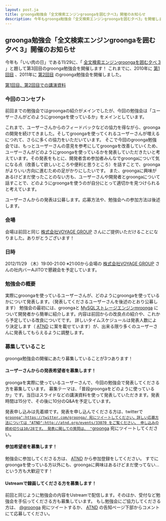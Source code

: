 ```yaml
---
layout: post.ja
title: groonga勉強会「全文検索エンジンgroongaを囲む夕べ3」開催のお知らせ
description: 今年もgroonga勉強会「全文検索エンジンgroongaを囲む夕べ3」を開催します！
---
```

## groonga勉強会「全文検索エンジンgroongaを囲む夕べ 3」開催のお知らせ

今年も「いい肉の日」である11/29に、「 [全文検索エンジンgroongaを囲む夕べ
3](http://atnd.org/events/33070)
」と題して第3回目のgroonga勉強会を開催します！
これまでに、2010年に [第1回目](http://atnd.org/events/9234) 、2011年に
[第2回目](http://atnd.org/events/20446) のgroonga勉強会を開催しました。

[第1回目、第2回目での講演資料](http://groonga.org/ja/publication/)

### 今回のコンセプト

前回までの勉強会ではgroongaの紹介がメインでしたが、今回の勉強会は「ユーザーさんがどのようにgroongaを使っているか」をメインとしています。

これまで、ユーザーさんからのフィードバックなどの協力を得ながら、groongaの開発を続けてきました。そしてgroongaを使ってくれるユーザーさんが増えるにつれて、さらに多くの協力をいただいています。
そこで今回のgroonga勉強会では、もっとユーザーさんの意見を参考にしてgroongaを改善していくため、ユーザーさんがどのようにgroongaを使っているかを発表していただきたいと考えています。その発表をもとに、開発者含め参加者みんなでgroongaについて気になる点（改善して欲しいところや便利と思うところ）を話すことで、groongaがよりいい方向に進むための足がかりにしたいです。
また、groongaに興味があるけどまだ使ったことのない方も、ユーザーさんや開発者とgroongaについて話すことで、どのようにgroongaを使うのが自分にとって適切かを見つけられると考えています。

ユーザーさんからの発表は公募します。応募方法や、勉強会への参加方法は後述します。

### 会場

会場は前回と同じ [株式会社VOYAGE
GROUP](http://voyagegroup.com/company/access/)
さんにご提供いただけることになりました。ありがとうございます！

### 日時

2012/11/29 （木）19:00-21:00
※21:00から会場の [株式会社VOYAGE
GROUP](http://voyagegroup.com/company/access/)
さんの社内バーAJITOで懇親会を予定しています。

### 勉強会の概要

実際にgroongaを使っているユーザーさんが、どのようにgroongaを使っているかについて発表します。（発表してくださるユーザーさんを後述のとおり公募します）
勉強会の最初には、groongaと
[MySQLストレージエンジンmroonga](http://mroonga.org/ja/)
について開発者から簡単に紹介します。内容は前回からの改良点の紹介や、これから予定している改良についてです。
詳しいタイムスケジュールは発表人数により決定します（
[ATND](http://atnd.org/events/33070)
に案を載せています）が、出来る限り多くのユーザーさんに発表してもらえるように調整します。

### 募集していること

groonga勉強会の開催にあたり募集していることが3つあります！

#### ユーザーさんからの発表希望者を募集します！

groongaを実際に使っているユーザーさんで、今回の勉強会で発表してくださる方を募集しています。
募集テーマは、「普段groongaをどのように使っているか」です。当日はスライドなどの講演資料を使って発表していただきます。発表時間は15分で、その後に10分のQ&Aを予定しています。

発表申し込みは先着順です。発表を申し込んでくださる方は、twitterで
[`groonga":https://twitter.com/groonga/ 宛にツイートしてください。詳しい応募方法については "ATND":http://atnd.org/events/33070 をご覧ください。
申し込みの締め切りは10/28です。
発表に関しての質問は、 "`groonga](https://twitter.com/groonga/)
宛にツイートしてください。

#### 参加希望者を募集します！

勉強会に参加してくださる方は、 [ATND](http://atnd.org/events/33070)
から参加登録をしてください。
すでにgroongaを使っている方以外にも、groongaに興味はあるけどまだ使ってない…という方も大歓迎です！

#### Ustreamで録画してくださる方を募集します！

前回と同じように勉強会の内容をUstreamで配信します。そのほか、受付など勉強会を手伝ってくださる方も募集しています。
もし勉強会にご協力してくださる方は、
[@groonga](https://twitter.com/groonga/) 宛にツイートするか、
[ATND](http://atnd.org/events/33070)
の告知ページ下部からコメントにて応募してください。
